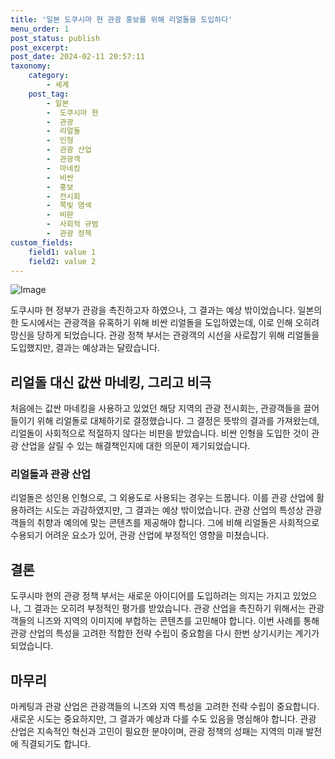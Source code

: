 ```yaml
---
title: '일본 도쿠시마 현 관광 홍보를 위해 리얼돌을 도입하다'
menu_order: 1
post_status: publish
post_excerpt: 
post_date: 2024-02-11 20:57:11
taxonomy:
    category:
        - 세계
    post_tag:
        - 일본
        -  도쿠시마 현
        -  관광
        -  리얼돌
        -  인형
        -  관광 산업
        -  관광객
        -  마네킹
        -  비싼
        -  홍보
        -  전시회
        -  쪽빛 염색
        -  비판
        -  사회적 규범
        -  관광 정책
custom_fields:
    field1: value 1
    field2: value 2
---
```


![Image](https://imgnews.pstatic.net/image/009/2024/02/11/0005257126_001_20240211155203575.jpg?type=w647)

도쿠시마 현 정부가 관광을 촉진하고자 하였으나, 그 결과는 예상 밖이었습니다. 일본의 한 도시에서는 관광객을 유혹하기 위해 비싼 리얼돌을 도입하였는데, 이로 인해 오히려 망신을 당하게 되었습니다. 관광 정책 부서는 관광객의 시선을 사로잡기 위해 리얼돌을 도입했지만, 결과는 예상과는 달랐습니다.
## 리얼돌 대신 값싼 마네킹, 그리고 비극
처음에는 값싼 마네킹을 사용하고 있었던 해당 지역의 관광 전시회는, 관광객들을 끌어들이기 위해 리얼돌로 대체하기로 결정했습니다. 그 결정은 뜻밖의 결과를 가져왔는데, 리얼돌이 사회적으로 적절하지 않다는 비판을 받았습니다. 비싼 인형을 도입한 것이 관광 산업을 살릴 수 있는 해결책인지에 대한 의문이 제기되었습니다.
### 리얼돌과 관광 산업
리얼돌은 성인용 인형으로, 그 외용도로 사용되는 경우는 드뭅니다. 이를 관광 산업에 활용하려는 시도는 과감하였지만, 그 결과는 예상 밖이었습니다. 관광 산업의 특성상 관광객들의 취향과 예의에 맞는 콘텐츠를 제공해야 합니다. 그에 비해 리얼돌은 사회적으로 수용되기 어려운 요소가 있어, 관광 산업에 부정적인 영향을 미쳤습니다.
## 결론
도쿠시마 현의 관광 정책 부서는 새로운 아이디어를 도입하려는 의지는 가지고 있었으나, 그 결과는 오히려 부정적인 평가를 받았습니다. 관광 산업을 촉진하기 위해서는 관광객들의 니즈와 지역의 이미지에 부합하는 콘텐츠를 고민해야 합니다. 이번 사례를 통해 관광 산업의 특성을 고려한 적합한 전략 수립이 중요함을 다시 한번 상기시키는 계기가 되었습니다.
## 마무리
마케팅과 관광 산업은 관광객들의 니즈와 지역 특성을 고려한 전략 수립이 중요합니다. 새로운 시도는 중요하지만, 그 결과가 예상과 다를 수도 있음을 명심해야 합니다. 관광 산업은 지속적인 혁신과 고민이 필요한 분야이며, 관광 정책의 성패는 지역의 미래 발전에 직결되기도 합니다.

